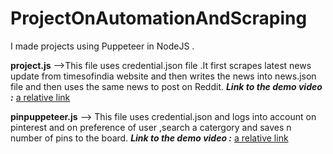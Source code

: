 # ProjectOnAutomationAndScraping
I made projects using Puppeteer in NodeJS . 

**project.js** -->This file uses credential.json file .It first scrapes latest news update from timesofindia website and then writes the news into news.json file and then uses the same news to post on Reddit.
***Link to the demo video :*** [a relative link](https://drive.google.com/open?id=10bH9qTUhaZoJzXmQQl2DtFjVXxT5mKqo)

**pinpuppeteer.js** --> This file uses credential.json and logs into account on pinterest and on preference of user ,search a catergory and saves n number of pins to the board. 
***Link to the demo video :*** [a relative link](https://drive.google.com/open?id=1h6aU4-fhZc0lURUH1AWyYGhwj2nDQKHW)
